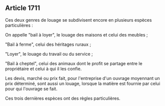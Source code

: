 Article 1711
----
Ces deux genres de louage se subdivisent encore en plusieurs espèces
particulières :

On appelle "bail à loyer", le louage des maisons et celui des meubles ;

"Bail à ferme", celui des héritages ruraux ;

"Loyer", le louage du travail ou du service ;

"Bail à cheptel", celui des animaux dont le profit se partage entre le
propriétaire et celui à qui il les confie.

Les devis, marché ou prix fait, pour l'entreprise d'un ouvrage moyennant un prix
déterminé, sont aussi un louage, lorsque la matière est fournie par celui pour
qui l'ouvrage se fait.

Ces trois dernières espèces ont des règles particulières.
